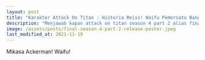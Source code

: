 ```yaml
---
layout: post
title: "Karakter Attack On Titan : Historia Reiss! Waifu Pemersatu Bangsa.. 🧝‍♀️"
description: "Menjawab kapan attack on titan season 4 part 2 alias final season bagian terakhir, yaitu 9 Januari 2022. Shinzou wo Sasageyo! ⚔️"
image: /assets/posts/final-season-4-part-2-release-poster.jpeg
last_modified_at: 2021-11-19
---
```


Mikasa Ackerman! Waifu!
